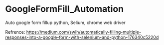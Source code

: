 # GoogleFormFill_Automation

Auto google form fillup
python, Selium, chrome web driver

Refrence:
https://medium.com/swlh/automatically-filling-multiple-responses-into-a-google-form-with-selenium-and-python-176340c5220d
